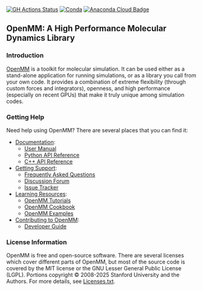 [![GH Actions Status](https://github.com/openmm/openmm/workflows/CI/badge.svg)](https://github.com/openmm/openmm/actions?query=branch%3Amaster+workflow%3ACI)
[![Conda](https://img.shields.io/conda/v/conda-forge/openmm.svg)](https://anaconda.org/conda-forge/openmm)
[![Anaconda Cloud Badge](https://anaconda.org/conda-forge/openmm/badges/downloads.svg)](https://anaconda.org/conda-forge/openmm)

## OpenMM: A High Performance Molecular Dynamics Library

### Introduction

[OpenMM](http://openmm.org) is a toolkit for molecular simulation. It can be used either as a stand-alone application for running simulations, or as a library you call from your own code. It
provides a combination of extreme flexibility (through custom forces and integrators), openness, and high performance (especially on recent GPUs) that make it truly unique among simulation codes.  

### Getting Help

Need help using OpenMM?  There are several places that you can find it:
- [Documentation](http://docs.openmm.org/):
  - [User Manual](https://docs.openmm.org/latest/userguide/)
  - [Python API Reference](https://docs.openmm.org/latest/api-python/)
  - [C++ API Reference](https://docs.openmm.org/latest/api-c++/)
- [Getting Support](SUPPORT.md):
  - [Frequently Asked Questions](https://github.com/openmm/openmm/wiki/Frequently-Asked-Questions)
  - [Discussion Forum](https://github.com/openmm/openmm/discussions)
  - [Issue Tracker](https://github.com/openmm/openmm/issues)
- [Learning Resources](https://openmm.github.io/openmm-cookbook/latest):
  - [OpenMM Tutorials](https://openmm.github.io/openmm-cookbook/latest/tutorials)
  - [OpenMM Cookbook](https://openmm.github.io/openmm-cookbook/latest/cookbook)
  - [OpenMM Examples](examples/README.md)
- [Contributing to OpenMM](CONTRIBUTING.md):
  - [Developer Guide](https://docs.openmm.org/latest/developerguide/)

### License Information

OpenMM is free and open-source software.  There are several licenses which cover
different parts of OpenMM, but most of the source code is covered by the MIT
license or the GNU Lesser General Public License (LGPL).  Portions copyright
© 2008-2025 Stanford University and the Authors.  For more details, see
[Licenses.txt](docs-source/licenses/Licenses.txt).
